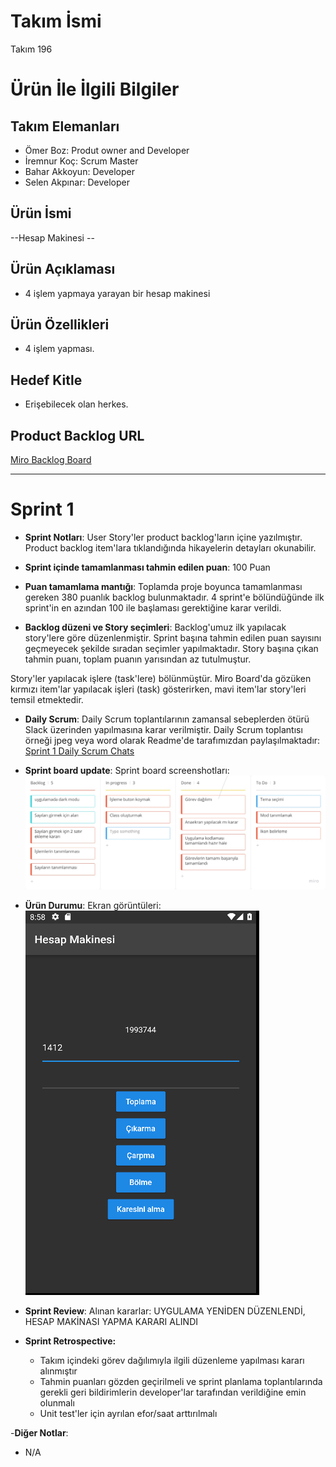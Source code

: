 # **Takım İsmi**

Takım 196

# Ürün İle İlgili Bilgiler

## Takım Elemanları

- Ömer Boz: Produt owner and Developer
- İremnur Koç: Scrum Master
- Bahar Akkoyun: Developer
- Selen Akpınar: Developer

## Ürün İsmi

--Hesap Makinesi --

## Ürün Açıklaması

- 4 işlem yapmaya yarayan bir hesap makinesi

## Ürün Özellikleri

- 4 işlem yapması.


## Hedef Kitle

- Erişebilecek olan herkes.

## Product Backlog URL

[Miro Backlog Board](https://miro.com/app/board/uXjVOSSCpsI=/)

---

# Sprint 1

- **Sprint Notları**: User Story'ler product backlog'ların içine yazılmıştır. Product backlog item'lara tıklandığında hikayelerin detayları okunabilir.

- **Sprint içinde tamamlanması tahmin edilen puan**: 100 Puan

- **Puan tamamlama mantığı**: Toplamda proje boyunca tamamlanması gereken 380 puanlık backlog bulunmaktadır. 4 sprint'e bölündüğünde ilk sprint'in en azından 100 ile başlaması gerektiğine karar verildi.

- **Backlog düzeni ve Story seçimleri**: Backlog'umuz ilk yapılacak story'lere göre düzenlenmiştir. Sprint başına tahmin edilen puan sayısını geçmeyecek şekilde sıradan seçimler yapılmaktadır. Story başına çıkan tahmin puanı, toplam puanın yarısından az tutulmuştur. 

Story'ler yapılacak işlere (task'lere) bölünmüştür. Miro Board'da gözüken kırmızı item'lar yapılacak işleri (task) gösterirken, mavi item'lar story'leri temsil etmektedir.

- **Daily Scrum**: Daily Scrum toplantılarının zamansal sebeplerden ötürü Slack üzerinden yapılmasına karar verilmiştir. Daily Scrum toplantısı örneği jpeg veya word olarak Readme'de tarafımızdan paylaşılmaktadır: [Sprint 1 Daily Scrum Chats](https://github.com/OyunveUygulamaAkademisi/BootcampScrumTemplate/blob/main/ProjectManagement/Sprint1Documents/DailyScrumMeetingNotesSprint1.docx?raw=true)

- **Sprint board update**: Sprint board screenshotları: 
![Backlog 1](https://github.com/Neuotria/BootcampScrumTemplate/blob/439b84a367cc949fa53a4a7e033f719b4fee4e60/ProjectManagement/Sprint1Documents/backlog.jpeg) 


- **Ürün Durumu**: Ekran görüntüleri:
  ![Screenshot 1](https://github.com/Neuotria/BootcampScrumTemplate/blob/2093c044479c623c0b633dc2b4115b49f386b32f/ProjectManagement/Sprint1Documents/product.PNG)
  

- **Sprint Review**: 
 Alınan kararlar: UYGULAMA YENİDEN DÜZENLENDİ, HESAP MAKİNASI YAPMA KARARI ALINDI
- **Sprint Retrospective:**
  - Takım içindeki görev dağılımıyla ilgili düzenleme yapılması kararı alınmıştır
  - Tahmin puanları gözden geçirilmeli ve sprint planlama toplantılarında gerekli geri bildirimlerin developer'lar tarafından verildiğine emin olunmalı
  - Unit test'ler için ayrılan efor/saat arttırılmalı 

-**Diğer Notlar**:
- N/A

